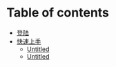 # Table of contents

* [登陆](README.md)
* [快速上手](kuai-su-shang-shou/README.md)
  * [Untitled](kuai-su-shang-shou/untitled.md)
  * [Untitled](kuai-su-shang-shou/untitled-1.md)

